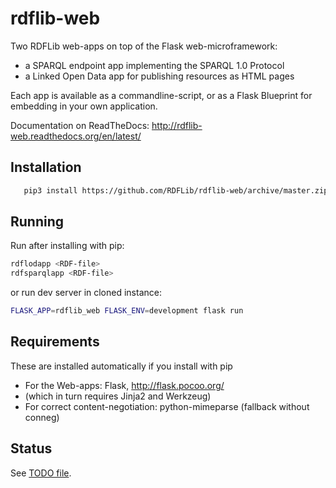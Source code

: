 rdflib-web
==========
Two RDFLib web-apps on top of the Flask web-microframework:
 * a SPARQL endpoint app implementing the SPARQL 1.0 Protocol
 * a Linked Open Data app for publishing resources as HTML pages

Each app is available as a commandline-script, or as a Flask Blueprint
for embedding in your own application.

Documentation on ReadTheDocs: http://rdflib-web.readthedocs.org/en/latest/

Installation
------------

```bash
   pip3 install https://github.com/RDFLib/rdflib-web/archive/master.zip
```

Running
-------
Run after installing with pip:

```bash
rdflodapp <RDF-file>
rdfsparqlapp <RDF-file>
```

or run dev server in cloned instance:

```bash
FLASK_APP=rdflib_web FLASK_ENV=development flask run
```

Requirements
------------
These are installed automatically if you install with pip

 * For the Web-apps: Flask, http://flask.pocoo.org/
  * (which in turn requires Jinja2 and Werkzeug)
  * For correct content-negotiation: python-mimeparse (fallback without conneg)

Status
------
See [TODO file](TODO.txt).
